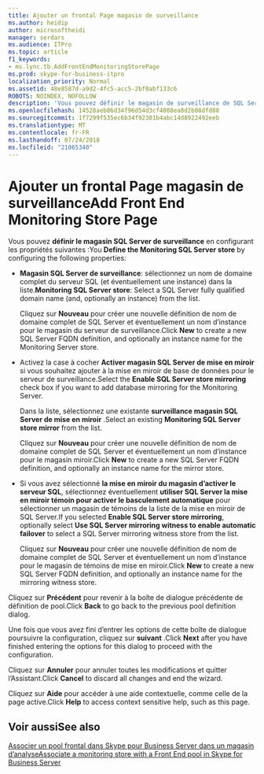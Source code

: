 ```yaml
---
title: Ajouter un frontal Page magasin de surveillance
ms.author: heidip
author: microsoftheidi
manager: serdars
ms.audience: ITPro
ms.topic: article
f1_keywords:
- ms.lync.tb.AddFrontEndMonitoringStorePage
ms.prod: skype-for-business-itpro
localization_priority: Normal
ms.assetid: 48e8587d-a9d2-4fc5-acc5-2bf0abf133c6
ROBOTS: NOINDEX, NOFOLLOW
description: 'Vous pouvez définir le magasin de surveillance de SQL Server en configurant les propriétés suivantes :'
ms.openlocfilehash: 14528aeb86d34f96d54d3cf4088ea8d2b08dfd88
ms.sourcegitcommit: 1f7299f535ec6b34f92301b4abc14d8922492eeb
ms.translationtype: MT
ms.contentlocale: fr-FR
ms.lasthandoff: 07/24/2018
ms.locfileid: "21065340"
---
```

# <a name="add-front-end-monitoring-store-page"></a><span data-ttu-id="cc46a-103">Ajouter un frontal Page magasin de surveillance</span><span class="sxs-lookup"><span data-stu-id="cc46a-103">Add Front End Monitoring Store Page</span></span>
 
<span data-ttu-id="cc46a-104">Vous pouvez **définir le magasin SQL Server de surveillance** en configurant les propriétés suivantes :</span><span class="sxs-lookup"><span data-stu-id="cc46a-104">You **Define the Monitoring SQL Server store** by configuring the following properties:</span></span>
  
- <span data-ttu-id="cc46a-105">**Magasin SQL Server de surveillance**: sélectionnez un nom de domaine complet du serveur SQL (et éventuellement une instance) dans la liste.</span><span class="sxs-lookup"><span data-stu-id="cc46a-105">**Monitoring SQL Server store**: Select a SQL Server fully qualified domain name (and, optionally an instance) from the list.</span></span>
    
    <span data-ttu-id="cc46a-106">Cliquez sur **Nouveau** pour créer une nouvelle définition de nom de domaine complet de SQL Server et éventuellement un nom d’instance pour le magasin du serveur de surveillance.</span><span class="sxs-lookup"><span data-stu-id="cc46a-106">Click **New** to create a new SQL Server FQDN definition, and optionally an instance name for the Monitoring Server store.</span></span>
    
- <span data-ttu-id="cc46a-107">Activez la case à cocher **Activer magasin SQL Server de mise en miroir** si vous souhaitez ajouter à la mise en miroir de base de données pour le serveur de surveillance.</span><span class="sxs-lookup"><span data-stu-id="cc46a-107">Select the **Enable SQL Server store mirroring** check box if you want to add database mirroring for the Monitoring Server.</span></span>
    
    <span data-ttu-id="cc46a-108">Dans la liste, sélectionnez une existante **surveillance magasin SQL Server de mise en miroir** .</span><span class="sxs-lookup"><span data-stu-id="cc46a-108">Select an existing **Monitoring SQL Server store mirror** from the list.</span></span>
    
    <span data-ttu-id="cc46a-109">Cliquez sur **Nouveau** pour créer une nouvelle définition de nom de domaine complet de SQL Server et éventuellement un nom d’instance pour le magasin miroir.</span><span class="sxs-lookup"><span data-stu-id="cc46a-109">Click **New** to create a new SQL Server FQDN definition, and optionally an instance name for the mirror store.</span></span>
    
- <span data-ttu-id="cc46a-110">Si vous avez sélectionné **la mise en miroir du magasin d’activer le serveur SQL**, sélectionnez éventuellement **utiliser SQL Server la mise en miroir témoin pour activer le basculement automatique** pour sélectionner un magasin de témoins de la liste de la mise en miroir de SQL Server.</span><span class="sxs-lookup"><span data-stu-id="cc46a-110">If you selected **Enable SQL Server store mirroring**, optionally select **Use SQL Server mirroring witness to enable automatic failover** to select a SQL Server mirroring witness store from the list.</span></span>
    
    <span data-ttu-id="cc46a-111">Cliquez sur **Nouveau** pour créer une nouvelle définition de nom de domaine complet de SQL Server et éventuellement un nom d’instance pour le magasin de témoins de mise en miroir.</span><span class="sxs-lookup"><span data-stu-id="cc46a-111">Click **New** to create a new SQL Server FQDN definition, and optionally an instance name for the mirroring witness store.</span></span>
    
<span data-ttu-id="cc46a-112">Cliquez sur **Précédent** pour revenir à la boîte de dialogue précédente de définition de pool.</span><span class="sxs-lookup"><span data-stu-id="cc46a-112">Click **Back** to go back to the previous pool definition dialog.</span></span>
  
<span data-ttu-id="cc46a-113">Une fois que vous avez fini d’entrer les options de cette boîte de dialogue poursuivre la configuration, cliquez sur **suivant** .</span><span class="sxs-lookup"><span data-stu-id="cc46a-113">Click **Next** after you have finished entering the options for this dialog to proceed with the configuration.</span></span>
  
<span data-ttu-id="cc46a-114">Cliquez sur **Annuler** pour annuler toutes les modifications et quitter l’Assistant.</span><span class="sxs-lookup"><span data-stu-id="cc46a-114">Click **Cancel** to discard all changes and end the wizard.</span></span>
  
<span data-ttu-id="cc46a-115">Cliquez sur **Aide** pour accéder à une aide contextuelle, comme celle de la page active.</span><span class="sxs-lookup"><span data-stu-id="cc46a-115">Click **Help** to access context sensitive help, such as this page.</span></span>
  
## <a name="see-also"></a><span data-ttu-id="cc46a-116">Voir aussi</span><span class="sxs-lookup"><span data-stu-id="cc46a-116">See also</span></span>

[<span data-ttu-id="cc46a-117">Associer un pool frontal dans Skype pour Business Server dans un magasin d’analyse</span><span class="sxs-lookup"><span data-stu-id="cc46a-117">Associate a monitoring store with a Front End pool in Skype for Business Server</span></span>](../../../deploy/deploy-monitoring/associate-a-monitoring-store.md)